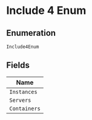 
# Include 4 Enum

## Enumeration

`Include4Enum`

## Fields

| Name |
|  --- |
| `Instances` |
| `Servers` |
| `Containers` |

